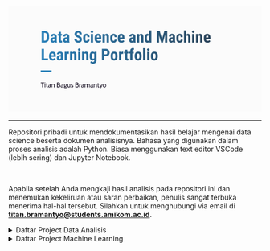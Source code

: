 <p align="center">
  <a href='https://www.linkedin.com/in/titan-bagus-bramantyo-aba6311ba/'><img src="README/banner.png"></a>
</p>

---

Repositori pribadi untuk mendokumentasikan hasil belajar mengenai data science beserta dokumen analisisnya. Bahasa yang digunakan dalam proses analisis adalah Python. Biasa menggunakan text editor VSCode (lebih sering) dan Jupyter Notebook.

<br>

Apabila setelah Anda mengkaji hasil analisis pada repositori ini dan menemukan kekeliruan atau saran perbaikan, penulis sangat terbuka menerima hal-hal tersebut. Silahkan untuk menghubungi via email di **titan.bramantyo@students.amikom.ac.id**.

<!-- Sesi Data Analytic -->
<details><summary>Daftar Project Data Analisis</summary>
  
  - [[📂](https://github.com/katibpasha/data_science_portfolio/tree/main/Project/Data-Analisis/Analisis-kecelakaan-lalin-prancis)] Analisis Kecelakaan Lalu Lintas di Prancis

</details>

<!-- Sesi Machine Learning -->
<details><summary>Daftar Project Machine Learning</summary>
  
  - [[📂](https://github.com/katibpasha/data_science_portfolio/tree/main/Project/Machine-Learning/Deteksi-hepatitis-c)] Deteksi Penyakit Hepatitis C
  - [[📂](https://github.com/katibpasha/data_science_portfolio/tree/main/Project/Machine-Learning/Rekognisi-corak-batik)] Rekognisi Corak Batik Parang & Ceplok

</details>


